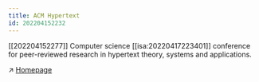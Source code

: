 ```yaml
---
title: ACM Hypertext
id: 202204152232
---
```


[[202204152277]] Computer science [[isa:20220417223401]] conference for peer-reviewed research in hypertext theory, systems and applications.

↗ [Homepage](https://ht.acm.org/)
